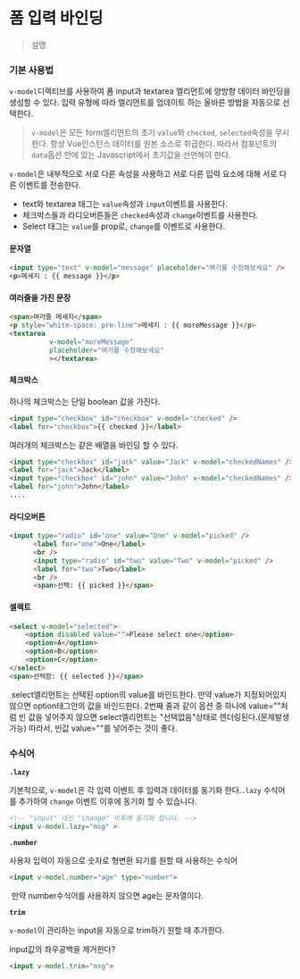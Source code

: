 # 폼 입력 바인딩

> 설명

### 기본 사용법

`v-model`디렉티브를 사용하여 폼 input과 textarea 엘리먼트에 양방향 데이터 바인딩을 생성할 수 있다. 입력 유형에 따라 엘리먼트를 업데이트 하는 올바른 방법을 자동으로 선택한다.

> `v-model`은 모든 form엘리먼트의 초기 `value`와 `checked`, `selected`속성을 무시한다. 항상 Vue인스턴스 데이터를 원본 소스로 취급한다. 따라서 컴포넌트의 `data`옵션 안에 있는 Javascript에서 초기값을 선언해야 한다.

`v-model`은 내부적으로 서로 다른 속성을 사용하고 서로 다른 입력 요소에 대해 서로 다른 이벤트를 전송한다.

- text와 textarea 태그는 `value`속성과 `input`이벤트를 사용한다.
- 체크박스들과 라디오버튼들은 `checked`속성과 `change`이벤트를 사용한다.
- Select 태그는 `value`를 prop로, `change`를 이벤트로 사용한다.

#### 문자열

```html
<input type="text" v-model="message" placeholder="여기를 수정해보세요" />
<p>메세지 : {{ message }}</p>
```

#### 여러줄을 가진 문장

```html
<span>여러줄 메세지</span>
<p style="white-space: pre-line">메세지 : {{ moreMessage }}</p>
<textarea
          v-model="moreMessage"
          placeholder="여기를 수정해보세요"
          ></textarea>
```

#### 체크박스

하나의 체크박스는 단일 boolean 값을 가진다.

```html
<input type="checkbox" id="checkbox" v-model="checked" />
<label for="checkbox">{{ checked }}</label>
```

여러개의 체크박스는 같은 배열을 바인딩 할 수 있다.

```html
<input type="checkbox" id="jack" value="Jack" v-model="checkedNames" />
<label for="jack">Jack</label>
<input type="checkbox" id="john" value="John" v-model="checkedNames" />
<label for="john">John</label>
....
```

#### 라디오버튼

```html
<input type="radio" id="one" value="One" v-model="picked" />
      <label for="one">One</label>
      <br />
      <input type="radio" id="two" value="Two" v-model="picked" />
      <label for="two">Two</label>
      <br />
      <span>선택: {{ picked }}</span>
```

#### 셀렉트

```html
<select v-model="selected">
    <option disabled value="">Please select one</option>
    <option>A</option>
    <option>B</option>
    <option>C</option>
</select>
<span>선택함: {{ selected }}</span>
```

​	select엘리먼트는 선택된 option의 value를 바인드한다. 만약 value가 지정되어있지 않으면 option태그안의 값을 바인드한다. 2번째 줄과 같이 옵션 중 하나에 value=""처럼 빈 값을 넣어주지 않으면 select엘리먼트는 "선택없음"상태로 렌더링된다.(문제발생가능) 따라서, 빈값 value=""를 넣어주는 것이 좋다.

### 수식어

**`.lazy`**

기본적으로, `v-model`은 각 입력 이벤트 후 입력과 데이터를 동기화 한다.`.lazy` 수식어를 추가하여 `change` 이벤트 이후에 동기화 할 수 있습니다.

```html
<!-- "input" 대신 "change" 이후에 동기화 됩니다. -->
<input v-model.lazy="msg" >
```

**`.number`**

사용자 입력이 자동으로 숫자로 형변환 되기를 원할 때 사용하는 수식어

```html
<input v-model.number="age" type="number">
```

​	만약 number수식어를 사용하지 않으면 age는 문자열이다.

**`trim`**

`v-model`이 관리하는 input을 자동으로 trim하기 원할 때 추가한다.

input값의 좌우공백을 제거한다?

```html
<input v-model.trim="msg">
```


